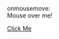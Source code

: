 <div onmousemove="alert(1)">
  <p>onmousemove: <br> <span id="demo">Mouse over me!</span></p>
</div>
<a href="javascript:alert('XSS')">Click Me</a>
